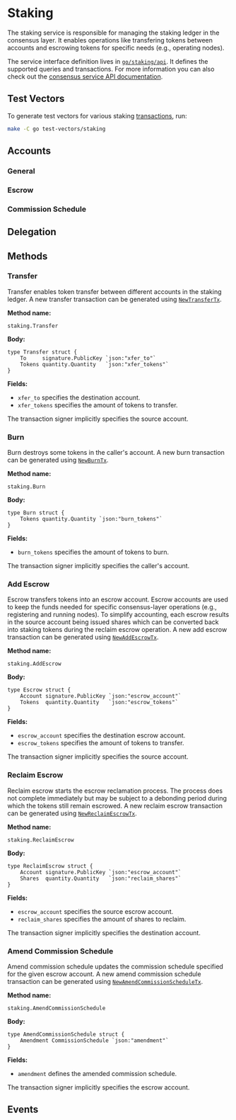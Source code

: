 # Staking

The staking service is responsible for managing the staking ledger in the
consensus layer. It enables operations like transfering tokens between accounts
and escrowing tokens for specific needs (e.g., operating nodes).

The service interface definition lives in [`go/staking/api`]. It defines the
supported queries and transactions. For more information you can also check out
the [consensus service API documentation].

<!-- markdownlint-disable line-length -->
[`go/staking/api`]: ../../go/staking/api
[consensus service API documentation]: https://pkg.go.dev/github.com/oasislabs/oasis-core/go/staking/api?tab=doc
<!-- markdownlint-enable line-length -->

## Test Vectors

To generate test vectors for various staking [transactions], run:

```bash
make -C go test-vectors/staking
```

[transactions]: transactions.md

## Accounts

### General

### Escrow

### Commission Schedule

## Delegation

## Methods

### Transfer

Transfer enables token transfer between different accounts in the staking
ledger. A new transfer transaction can be generated using [`NewTransferTx`].

**Method name:**

```
staking.Transfer
```

**Body:**

```golang
type Transfer struct {
    To     signature.PublicKey `json:"xfer_to"`
    Tokens quantity.Quantity   `json:"xfer_tokens"`
}
```

**Fields:**

* `xfer_to` specifies the destination account.
* `xfer_tokens` specifies the amount of tokens to transfer.

The transaction signer implicitly specifies the source account.

<!-- markdownlint-disable line-length -->
[`NewTransferTx`]: https://pkg.go.dev/github.com/oasislabs/oasis-core/go/staking/api?tab=doc#NewTransferTx
<!-- markdownlint-enable line-length -->

### Burn

Burn destroys some tokens in the caller's account. A new burn transaction can be
generated using [`NewBurnTx`].

**Method name:**

```
staking.Burn
```

**Body:**

```golang
type Burn struct {
    Tokens quantity.Quantity `json:"burn_tokens"`
}
```

**Fields:**

* `burn_tokens` specifies the amount of tokens to burn.

The transaction signer implicitly specifies the caller's account.

<!-- markdownlint-disable line-length -->
[`NewBurnTx`]: https://pkg.go.dev/github.com/oasislabs/oasis-core/go/staking/api?tab=doc#NewBurnTx
<!-- markdownlint-enable line-length -->

### Add Escrow

Escrow transfers tokens into an escrow account. Escrow accounts are used to keep
the funds needed for specific consensus-layer operations (e.g., registering and
running nodes). To simplify accounting, each escrow results in the source
account being issued shares which can be converted back into staking tokens
during the reclaim escrow operation. A new add escrow transaction can be
generated using [`NewAddEscrowTx`].

**Method name:**

```
staking.AddEscrow
```

**Body:**

```golang
type Escrow struct {
    Account signature.PublicKey `json:"escrow_account"`
    Tokens  quantity.Quantity   `json:"escrow_tokens"`
}
```

**Fields:**

* `escrow_account` specifies the destination escrow account.
* `escrow_tokens` specifies the amount of tokens to transfer.

The transaction signer implicitly specifies the source account.

<!-- markdownlint-disable line-length -->
[`NewAddEscrowTx`]: https://pkg.go.dev/github.com/oasislabs/oasis-core/go/staking/api?tab=doc#NewAddEscrowTx
<!-- markdownlint-enable line-length -->

### Reclaim Escrow

Reclaim escrow starts the escrow reclamation process. The process does not
complete immediately but may be subject to a debonding period during which the
tokens still remain escrowed. A new reclaim escrow transaction can be generated
using [`NewReclaimEscrowTx`].

**Method name:**

```
staking.ReclaimEscrow
```

**Body:**

```golang
type ReclaimEscrow struct {
    Account signature.PublicKey `json:"escrow_account"`
    Shares  quantity.Quantity   `json:"reclaim_shares"`
}
```

**Fields:**

* `escrow_account` specifies the source escrow account.
* `reclaim_shares` specifies the amount of shares to reclaim.

The transaction signer implicitly specifies the destination account.

<!-- markdownlint-disable line-length -->
[`NewReclaimEscrowTx`]: https://pkg.go.dev/github.com/oasislabs/oasis-core/go/staking/api?tab=doc#NewReclaimEscrowTx
<!-- markdownlint-enable line-length -->

### Amend Commission Schedule

Amend commission schedule updates the commission schedule specified for the
given escrow account. A new amend commission schedule transaction can be
generated using [`NewAmendCommissionScheduleTx`].

**Method name:**

```
staking.AmendCommissionSchedule
```

**Body:**

```golang
type AmendCommissionSchedule struct {
    Amendment CommissionSchedule `json:"amendment"`
}
```

**Fields:**

* `amendment` defines the amended commission schedule.

The transaction signer implicitly specifies the escrow account.

<!-- markdownlint-disable line-length -->
[`NewAmendCommissionScheduleTx`]: https://pkg.go.dev/github.com/oasislabs/oasis-core/go/staking/api?tab=doc#NewAmendCommissionScheduleTx
<!-- markdownlint-enable line-length -->

## Events
